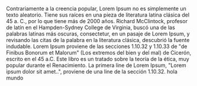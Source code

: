 Contrariamente a la creencia popular, Lorem Ipsum no es simplemente un texto aleatorio. 
Tiene sus raíces en una pieza de literatura latina clásica del 45 a. C., por lo que tiene más de 2000 años. Richard McClintock, profesor de latín en el Hampden-Sydney College de Virginia, 
buscó una de las palabras latinas más oscuras, consectetur, en un pasaje de Lorem Ipsum, 
y revisando las citas de la palabra en la literatura clásica, descubrió la fuente indudable. 
Lorem Ipsum proviene de las secciones 1.10.32 y 1.10.33 de "de Finibus Bonorum et Malorum" (Los extremos del bien y del mal) de Cicerón, escrito en el 45 a.C. Este libro es un tratado sobre la teoría de la ética, 
muy popular durante el Renacimiento. La primera line de Lorem Ipsum, "Lorem ipsum dolor sit amet..", 
proviene de una line de la sección 1.10.32. hola mundo